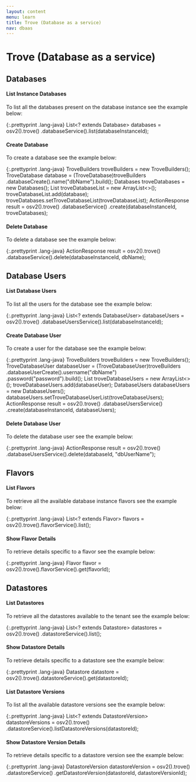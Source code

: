 ```yaml
---
layout: content
menu: learn
title: Trove (Database as a service)
nav: dbaas
---
```


# Trove (Database as a service)

## Databases
#### List Instance Databases

To list all the databases present on the database instance see the example below:

{:.prettyprint .lang-java}
    List<? extends Database> databases = osv2().trove()
                .databaseService().list(databaseInstanceId);

#### Create Database

To create a database see the example below:

{:.prettyprint .lang-java}
    TroveBuilders troveBuilders = new TroveBuilders();
    TroveDatabase database = (TroveDatabase)troveBuilders
                .databaseCreate().name("dbName").build();
    Databases troveDatabases = new Databases();
    List<TroveDatabase> troveDatabaseList = new ArrayList<>();
    troveDatabaseList.add(database);
    troveDatabases.setTroveDatabaseList(troveDatabaseList);
    ActionResponse result = osv2().trove()
                .databaseService()
                .create(databaseInstanceId, troveDatabases);

#### Delete Database

To delete a database see the example below:

{:.prettyprint .lang-java}
    ActionResponse result = osv2().trove()
                .databaseService().delete(databaseInstanceId, dbName);



## Database Users
#### List Database Users

To list all the users for the database see the example below:

{:.prettyprint .lang-java}
    List<? extends DatabaseUser> databaseUsers = osv2().trove()
                .databaseUsersService().list(databaseInstanceId);

#### Create Database User

To create a user for the database see the example below:

{:.prettyprint .lang-java}
    TroveBuilders troveBuilders = new TroveBuilders();
    TroveDatabaseUser databaseUser = (TroveDatabaseUser)troveBuilders
                .databaseUserCreate().username("dbName")
                .password("password").build();
    List<TroveDatabaseUser> troveDatabaseUsers = new ArrayList<>();
    troveDatabaseUsers.add(databaseUser);
    DatabaseUsers databaseUsers = new DatabaseUsers();
    databaseUsers.setTroveDatabaseUserList(troveDatabaseUsers);
    ActionResponse result = osv2().trove()
                .databaseUsersService()
                .create(databaseInstanceId, databaseUsers);

#### Delete Database User

To delete the database user see the example below:

{:.prettyprint .lang-java}
    ActionResponse result = osv2().trove()
                .databaseUsersService().delete(databaseId, "dbUserName");



## Flavors
#### List Flavors

To retrieve all the available database instance flavors see the example below:

{:.prettyprint .lang-java}
    List<? extends Flavor> flavors = osv2().trove().flavorService().list();

#### Show Flavor Details

To retrieve details specific to a flavor see the example below:

{:.prettyprint .lang-java}
    Flavor flavor = osv2().trove().flavorService().get(flavorId);



## Datastores
#### List Datastores

To retrieve all the datastores available to the tenant see the example below:

{:.prettyprint .lang-java}
    List<? extends Datastore> datastores = osv2().trove()
                .datastoreService().list();

#### Show Datastore Details

To retrieve details specific to a datastore see the example below:

{:.prettyprint .lang-java}
    Datastore datastore = osv2().trove().datastoreService().get(datastoreId);

#### List Datastore Versions

To list all the available datastore versions see the example below:

{:.prettyprint .lang-java}
    List<? extends DatastoreVersion> datastoreVersions = osv2().trove()
                .datastoreService().listDatastoreVersions(datastoreId);

#### Show Datastore Version Details

To retrieve details specific to a datastore version see the example below:

{:.prettyprint .lang-java}
    DatastoreVersion datastoreVersion = osv2().trove()
                .datastoreService()
                .getDatastoreVersion(datastoreId, datastoreVersionId);

